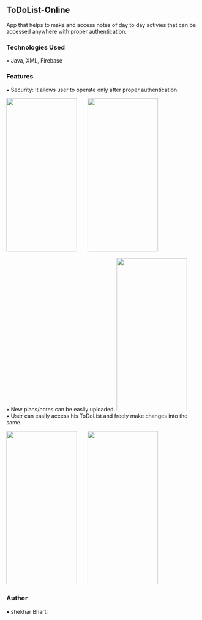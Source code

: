 ## ToDoList-Online
App that helps to make and access notes of day to day activies that can be accessed anywhere with proper authentication. 
### Technologies Used
• Java, XML, Firebase
### Features
• Security: It allows user to operate only after proper authentication.
<p>
<img src="https://user-images.githubusercontent.com/56762662/89049891-90a84980-d36f-11ea-9096-0de4887101bf.jpg" width="184" height="400">
&nbsp;&nbsp;&nbsp;&nbsp;&nbsp;  <img src="https://user-images.githubusercontent.com/56762662/89049923-9f8efc00-d36f-11ea-9ffd-c2bdf3c4fece.jpg" width="184" height="400">
</p>
•	New plans/notes can be easily uploaded.
<img src="https://user-images.githubusercontent.com/56762662/89049981-b46b8f80-d36f-11ea-8300-38de8478f5e0.jpg" width="184" height="400">
<br>
•	User can easily access his ToDoList and freely make changes into the same.
<p>
<img src="https://user-images.githubusercontent.com/56762662/89050060-cfd69a80-d36f-11ea-847d-ccbd7c132710.jpg" width="184" height="400">
&nbsp;&nbsp;&nbsp;&nbsp;&nbsp;  <img src="https://user-images.githubusercontent.com/56762662/89050091-dbc25c80-d36f-11ea-83e6-db0475f30479.jpg" width="184" height="400">
</p>

### Author
• shekhar Bharti
